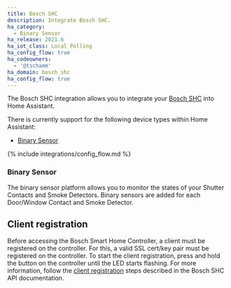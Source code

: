 ```yaml
---
title: Bosch SHC
description: Integrate Bosch SHC.
ha_category:
  - Binary Sensor
ha_release: 2021.6
ha_iot_class: Local Polling
ha_config_flow: true
ha_codeowners:
  - '@tschamm'
ha_domain: bosch_shc
ha_config_flow: true
---
```


The Bosch SHC integration allows you to integrate your [Bosch SHC](https://www.bosch-smarthome.com) into Home Assistant.

There is currently support for the following device types within Home Assistant:

- [Binary Sensor](#binary-sensor)

{% include integrations/config_flow.md %}

### Binary Sensor

The binary sensor platform allows you to monitor the states of your Shutter Contacts and Smoke Detectors. Binary sensors are added for each Door/Window Contact and Smoke Detector.

## Client registration

Before accessing the Bosch Smart Home Controller, a client must be registered on the controller. For this, a valid SSL cert/key pair must be registered on the controller. To start the client registration, press and hold the button on the controller until the LED starts flashing. For more information, follow the [client registration](https://github.com/BoschSmartHome/bosch-shc-api-docs/tree/master/postman#register-a-new-client-to-the-bosch-smart-home-controller) steps described in the Bosch SHC API documentation.
